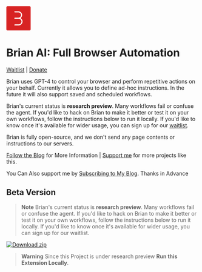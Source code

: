 <img src="src/assets/img/icon-128.png" width="64"/>

# Brian AI: Full Browser Automation
[Waitlist](https://forms.gle/vz1d4qvCHMkYCsT98) | [Donate](https://buy.stripe.com/bIY8xCa3u1tG7Ju6oo)

Brian uses GPT-4 to control your browser and perform repetitive actions on your behalf. Currently it allows you to define ad-hoc instructions. In the future it will also support saved and scheduled workflows.

Brian's current status is **research preview**. Many workflows fail or confuse the agent. If you'd like to hack on Brian to make it better or test it on your own workflows, follow the instructions below to run it locally. If you'd like to know once it's available for wider usage, you can sign up for our [waitlist](https://forms.gle/vz1d4qvCHMkYCsT98).

Brian is fully open-source, and we don't send any page contents or instructions to our servers.

[Follow the Blog](https://www.epicprogrammer.org/brian-ai-full-browser-automation/) for More Information | [Support me](https://buy.stripe.com/bIY8xCa3u1tG7Ju6oo) for more projects like this.

You Can Also support me by [Subscribing to My Blog](https://www.epicprogrammer.org). Thanks in Advance

## Beta Version

> **Note**
> Brian's current status is **research preview**. Many workflows fail or confuse the agent. If you'd like to hack on Brian to make it better or test it on your own workflows, follow the instructions below to run it locally. If you'd like to know once it's available for wider usage, you can sign up for our waitlist.

[![Download zip](https://custom-icon-badges.herokuapp.com/badge/-Download-blue?style=for-the-badge&logo=download&logoColor=white "Download zip")](https://github.com/santosharron/Brian-AI/releases/download/V.1.1.0/Brian-AI.zip)

> **Warning**
> Since this Project is under research preview **Run this Extension Locally**.